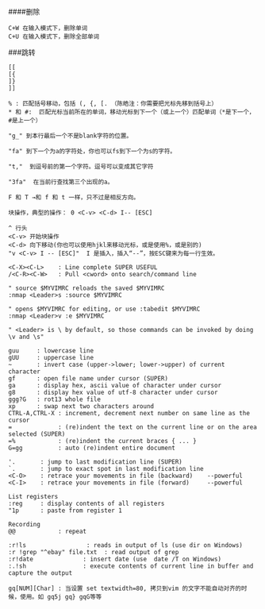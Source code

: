 


####删除

    C+W 在输入模式下，删除单词
    C+U 在输入模式下，删除全部单词

###跳转

    [[
    [{
    ]}
    ]]

    % : 匹配括号移动，包括 (, {, [. （陈皓注：你需要把光标先移到括号上） 
    * 和 #:  匹配光标当前所在的单词，移动光标到下一个（或上一个）匹配单词（*是下一个，#是上一个）

    "g_" 到本行最后一个不是blank字符的位置。

    "fa" 到下一个为a的字符处，你也可以fs到下一个为s的字符。 

    "t,"  到逗号前的第一个字符。逗号可以变成其它字符

    "3fa"  在当前行查找第三个出现的a。	

    F 和 T →和 f 和 t 一样，只不过是相反方向。

    块操作，典型的操作： 0 <C-v> <C-d> I-- [ESC]

    ^ 行头
    <C-v> 开始块操作
    <C-d> 向下移动(你也可以使用hjkl来移动光标，或是使用%，或是别的)
    "v <C-v> I -- [ESC]"  I 是插入，插入“--”，按ESC键来为每一行生效。

    <C-X><C-L>    : Line complete SUPER USEFUL
    /<C-R><C-W>   : Pull <cword> onto search/command line

    " source $MYVIMRC reloads the saved $MYVIMRC
    :nmap <Leader>s :source $MYVIMRC

    " opens $MYVIMRC for editing, or use :tabedit $MYVIMRC
    :nmap <Leader>v :e $MYVIMRC

    " <Leader> is \ by default, so those commands can be invoked by doing \v and \s"

    guu     : lowercase line
    gUU     : uppercase line
    ~       : invert case (upper->lower; lower->upper) of current character
    gf      : open file name under cursor (SUPER)
    ga      : display hex, ascii value of character under cursor
    g8      : display hex value of utf-8 character under cursor
    ggg?G   : rot13 whole file
    xp      : swap next two characters around
    CTRL-A,CTRL-X : increment, decrement next number on same line as the cursor
    =             : (re)indent the text on the current line or on the area
    selected (SUPER)
    =%            : (re)indent the current braces { ... }
    G=gg          : auto (re)indent entire document

    '.       : jump to last modification line (SUPER)
    `.       : jump to exact spot in last modification line
    <C-O>    : retrace your movements in file (backward)    --powerful
    <C-I>    : retrace your movements in file (forward)     --powerful

    List registers
    :reg     : display contents of all registers
    "1p      : paste from register 1

    Recording
    @@            : repeat

    :r!ls                 : reads in output of ls (use dir on Windows)
    :r !grep "^ebay" file.txt  : read output of grep
    :r!date              : insert date (use  date /T on Windows)
    :.!sh                : execute contents of current line in buffer and capture the output

    gq[NUM][Char] : 当设置 set textwidth=80, 拷贝到vim 的文字不能自动对齐的时候，使用。如 gq5j gq} gqG等等
